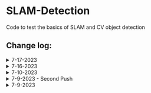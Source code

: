 # SLAM-Detection

Code to test the basics of SLAM and CV object detection

## Change log:
<details>
<summary>7-17-2023</summary>

- Below are future plans
- Steps for SLAM: https://www.mathworks.com/help/vision/ug/monocular-visual-simultaneous-localization-and-mapping.html
    - Download Input Image Sequence
    - Map Initialization
    - Store Initial Key Frames and Map Points
    - Initialize Place Recognition Database (https://ai.stackexchange.com/questions/21914/what-are-bag-of-features-in-computer-vision)
    - Refine and Visualize Initial Reconstruction
    - Tracking
    - Local Mapping
    - Loop Closure
    - Compare to Ground Truth
 
- Additional Features to Add to SLAM
    - Implement EKF SLAM to introduce data from odometry: https://www.iri.upc.edu/people/jsola/JoanSola/objectes/curs_SLAM/SLAM2D/SLAM%20course.pdf
    - Adding Appearance Based Mapping: https://shivachandrachary.medium.com/introduction-to-3d-slam-with-rtab-map-8df39da2d293
    - Semi-Dense SLAM Mapping (using semantic segmentation, maybe label colors of points with the type of object it is): https://imaginghub.com/blog/17-simultaneous-localization-mapping-a-visual-slam-tutorial
    - Deep Fusion (Dense 3D reconstruction): https://arxiv.org/pdf/2207.12244.pdf
    - ROS SLAM? : https://wiki.ros.org/image_geometry
 
- Segmentation Training
    - Introduction to Image Segmentation: https://huggingface.co/tasks/image-segmentation
    - COCO Database (Image Database): https://cocodataset.org/#download
    - Descriptions on how to test quality: https://iq.opengenus.org/pq-sq-rq/
    - Creating custom semantic model: https://towardsdatascience.com/building-a-custom-semantic-segmentation-model-abb0843ac12d
    - Tensor Flow Image Segmentation: https://www.tensorflow.org/tutorials/images/segmentation

- LIDAR Research
    - Unrelated potential ROS/LIDAR Project: https://automaticaddison.com/how-to-build-an-indoor-map-using-ros-and-lidar-based-slam/
    - https://www.amazon.com/Slamtec-RPLIDAR-Scanning-Avoidance-Navigation/dp/B07TJW5SXF/ref=asc_df_B07TJW5SXF/?tag=hyprod-20&linkCode=df0&hvadid=385584089652&hvpos=&hvnetw=g&hvrand=12106434859228457822&hvpone=&hvptwo=&hvqmt=&hvdev=c&hvdvcmdl=&hvlocint=&hvlocphy=9028280&hvtargid=pla-833793200531&psc=1&tag=&ref=&adgrpid=76780761017&hvpone=&hvptwo=&hvadid=385584089652&hvpos=&hvnetw=g&hvrand=12106434859228457822&hvqmt=&hvdev=c&hvdvcmdl=&hvlocint=&hvlocphy=9028280&hvtargid=pla-833793200531
    - LIDAR Usage: https://towardsdatascience.com/indoor-robot-localization-with-slam-f8b447bcb865
    

  
</details>

<details>
<summary>7-16-2023</summary>
    
- Haven't updated the README in a couple days
- Fixed threading issues
- Also added Yolo segmentation in YOLO.py
- Renamed test-takeoff.py to test_takeoff.py due to issues calling it with the dash
- created main.py as the main file for running all drone code

![First Image](Images/7_16_Bottom_Camera.png)
![Second Image](Images/7_16_Front_Camera.png)


- Useful sources:
    - YOLO Predict Usage: https://docs.ultralytics.com/modes/predict/
    - YOLO Python Usage: https://docs.ultralytics.com/usage/python/
    - Youtube Tutorial: https://www.youtube.com/watch?v=IHbJcOex6dk&ab_channel=NicolaiNielsen
    - Segment Models: https://docs.ultralytics.com/tasks/segment/
    - Collab Showing Training: https://colab.research.google.com/github/ultralytics/ultralytics/blob/main/examples/tutorial.ipynb#scrollTo=7ZW58jUzK66B

</details>

<details>
<summary>7-10-2023</summary>
    
- Downgraded OpenCv to 4.5.2.52 to fix "raise TelloException('Failed to grab video frames from video stream')"
- Made thread a daemon thread to be killed when program exits
- created retrieve_images.py to get images from both the laptop camera and drone camera

</details>

<details>
<summary>7-9-2023 - Second Push</summary>

- Updated DJI Tello Firmware to latest version (2.05.01.19) on app to get down view capabilities 
- Added down viewing capabilities

</details>

<details>
<summary>7-9-2023</summary>
    
- Make sure to turn on Airplane mode before flying
- Recieved Error: "djitellopy.tello.TelloException: Command 'left 100' was unsuccessful for 4 tries. Latest response:      'error No valid imu'"
    - Solved by holding down power button for 5 seconds and resetting wifi
- Implementing Camera Feed
    - Used inspiration from: https://github.com/damiafuentes/DJITelloPy/blob/master/examples/record-video.py
- Issues with Camera Feed being Blue
    - Solved with "im_rgb = cv2.cvtColor(img, cv2.COLOR_BGR2RGB)"

</details>

